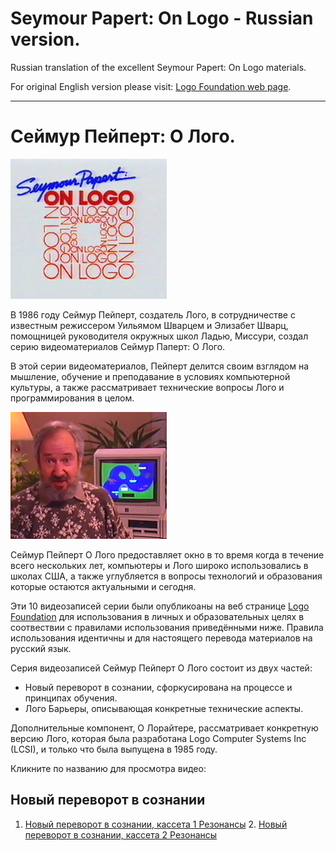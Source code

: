 

# Seymour Papert: On Logo - Russian version.

Russian translation of the excellent Seymour Papert: On Logo materials.

For original English version please visit:
[Logo Foundation web page](https://el.media.mit.edu/logo-foundation/resources/onlogo/index.html).

---

# Сеймур Пейперт: О Лого.

![SeymourPapert_On_Logo-ru](./images/onlogo.png)

В 1986 году Сеймур Пейперт, создатель Лого, в сотрудничестве с известным режиссером Уильямом Шварцем и Элизабет Шварц, помощницей руководителя окружных школ Ладью, Миссури, создал серию видеоматериалов Сеймур Паперт: О Лого.

В этой серии видеоматериалов, Пейперт делится своим взглядом на мышление, обучение и преподавание в условиях компьютерной культуры, а также рассматривает технические вопросы Лого и программирования в целом.

![SeymourPapert_On_Logo-ru](./images/seymour.png)

Сеймур Пейперт О Лого предоставляет окно в то время когда в течение всего нескольких лет, компьютеры и Лого широко использовались в школах США, а также углубляется в вопросы технологий и образования которые остаются актуальными и сегодня.

Эти 10 видеозаписей серии были опубликоаны на веб странице [Logo Foundation](https://el.media.mit.edu/logo-foundation/resources/onlogo/index.html) для использования в личных и образовательных целях в соотвествии с правилами использования приведёнными ниже. Правила использования идентичны и для настоящего перевода материалов на русский язык.

Серия видеозаписей Сеймур Пейперт О Лого состоит из двух частей: 

* Новый переворот в сознании, сфоркусирована на процессе и принципах обучения.
* Лого Барьеры, описывающая конкретные технические аспекты.

Дополнительные компонент, О Лорайтере, рассматривает конкретную версию Лого, которая была разработана Logo Computer Systems Inc (LCSI), и только что была выпущена в 1985 году.

Кликните по названию для просмотра видео:

## <a name="NM"></a> Новый переворот в сознании
1. [Новый переворот в сознании, кассета 1 Резонансы](NM1.md) 2. [Новый переворот в сознании, кассета 2 Резонансы](NM2.md)
